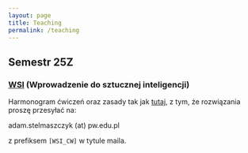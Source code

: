 ```yaml
---
layout: page
title: Teaching
permalink: /teaching
---
```


## Semestr 25Z

### [WSI](https://usosweb.usos.pw.edu.pl/kontroler.php?_action=katalog2/przedmioty/pokazPrzedmiot&prz_kod=103A-INxxx-ISP-WSI) (Wprowadzenie do sztucznej inteligencji)

Harmonogram ćwiczeń oraz zasady tak jak [tutaj](https://staff.elka.pw.edu.pl/~knalecz/), z tym, że rozwiązania proszę przesyłać na:

adam.stelmaszczyk (at) pw.edu.pl

z prefiksem `[WSI_CW]` w tytule maila.
